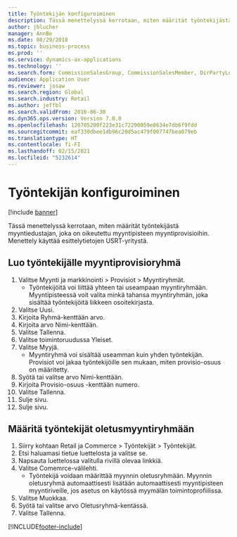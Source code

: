 ```yaml
---
title: Työntekijän konfiguroiminen
description: Tässä menettelyssä kerrotaan, miten määrität työntekijästä myyntiedustajan, joka on oikeutettu myyntipisteen myyntiprovisioihin.
author: jblucher
manager: AnnBe
ms.date: 08/29/2018
ms.topic: business-process
ms.prod: ''
ms.service: dynamics-ax-applications
ms.technology: ''
ms.search.form: CommissionSalesGroup, CommissionSalesMember, DirPartyLookup, HcmWorker
audience: Application User
ms.reviewer: josaw
ms.search.region: Global
ms.search.industry: Retail
ms.author: jeffbl
ms.search.validFrom: 2016-06-30
ms.dyn365.ops.version: Version 7.0.0
ms.openlocfilehash: 120705200f223e31c72290059e8634e7db6f9fdd
ms.sourcegitcommit: eaf330dbee1db96c20d5ac479f007747bea079eb
ms.translationtype: HT
ms.contentlocale: fi-FI
ms.lasthandoff: 02/15/2021
ms.locfileid: "5232614"
---
```

# <a name="configure-a-worker"></a>Työntekijän konfiguroiminen

[!include [banner](../includes/banner.md)]

Tässä menettelyssä kerrotaan, miten määrität työntekijästä myyntiedustajan, joka on oikeutettu myyntipisteen myyntiprovisioihin. Menettely käyttää esittelytietojen USRT-yritystä.


## <a name="create-a-commission-sales-group-for-the-worker"></a>Luo työntekijälle myyntiprovisioryhmä
1. Valitse Myynti ja markkinointi > Provisiot > Myyntiryhmät.
    * Työntekijöitä voi liittää yhteen tai useampaan myyntiryhmään. Myyntipisteessä voit valita minkä tahansa myyntiryhmän, joka sisältää työntekijöitä liikkeen osoitekirjasta.  
2. Valitse Uusi.
3. Kirjoita Ryhmä-kenttään arvo.
4. Kirjoita arvo Nimi-kenttään.
5. Valitse Tallenna.
6. Valitse toimintoruudussa Yleiset.
7. Valitse Myyjä.
    * Myyntiryhmä voi sisältää useamman kuin yhden työntekijän. Provisiot voi jakaa työntekijöille sen mukaan, miten provisio-osuus on määritetty.  
8. Syötä tai valitse arvo Nimi-kenttään.
9. Kirjoita Provisio-osuus -kenttään numero.
10. Valitse Tallenna.
11. Sulje sivu.
12. Sulje sivu.

## <a name="assign-the-workers-default-sales-group"></a>Määritä työntekijät oletusmyyntiryhmään
1. Siirry kohtaan Retail ja Commerce > Työntekijät > Työntekijät.
2. Etsi haluamasi tietue luettelosta ja valitse se.
3. Napsauta luettelossa valitulla rivillä olevaa linkkiä.
4. Valitse Comemrce-välilehti.
    * Työntekijä voidaan määrittää myynnin oletusryhmään. Myynnin oletusryhmä automaattisesti lisätään automaattisesti myyntipisteen myyntiriveille, jos asetus on käytössä myymälän toimintoprofiilissa.  
5. Valitse Muokkaa.
6. Syötä tai valitse arvo Oletusryhmä-kentässä.
7. Valitse Tallenna.



[!INCLUDE[footer-include](../../includes/footer-banner.md)]